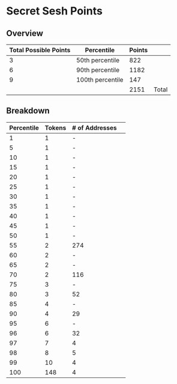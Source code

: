 # Secret Sesh Points
## Overview
| Total Possible Points | Percentile  | Points |       |
|-----------------------|-------------|--------|-------|
| 3                     |  50th percentile     | 822  |       |
| 6                     |  90th percentile     | 1182 |       |
| 9                     |  100th percentile    | 147  |       |
|                       |             | 2151 | Total  |
## Breakdown
| Percentile            | Tokens           | # of Addresses |       |
|-----------------------|-------------     |--------|-------|
| 1                     |  1             | -      |       |
| 5                     |  1    | -      |       |
| 10                    |  1    | -      |       |
| 15                    |  1    | -      |       |
| 20                    |  1    | -      |       |
| 25                    |  1    | -      |       |
| 30                    |  1    | -      |       |
| 35                    |  1    | -      |       |
| 40                    |  1    | -      |       |
| 45                    |  1    | -      |       |
| 50                    |  1    | -      |       |
| 55                    |  2    |  274   |       |
| 60                    |  2    | -      |       |
| 65                    |  2    | -      |       |
| 70                    |  2    | 116    |       |
| 75                    |  3    | -      |       |
| 80                    |  3    | 52     |       |
| 85                    |  4    | -      |       |
| 90                    |  4    | 29     |       |
| 95                    |  6    | -      |       |
| 96                    |  6    | 32     |       |
| 97                    |  7    | 4      |       |
| 98                    |  8    | 5      |       |
| 99                    |  10   | 4      |       |
| 100                   |  148  | 4   |  
